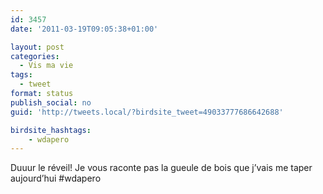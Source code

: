 ```yaml
---
id: 3457
date: '2011-03-19T09:05:38+01:00'

layout: post
categories:
  - Vis ma vie
tags:
  - tweet
format: status
publish_social: no
guid: 'http://tweets.local/?birdsite_tweet=49033777686642688'

birdsite_hashtags:
    - wdapero
---
```


Duuur le réveil! Je vous raconte pas la gueule de bois que j’vais me taper aujourd’hui #wdapero